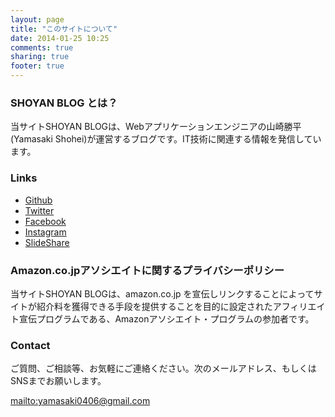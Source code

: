 ```yaml
---
layout: page
title: "このサイトについて"
date: 2014-01-25 10:25
comments: true
sharing: true
footer: true
---
```


### SHOYAN BLOG とは？

当サイトSHOYAN BLOGは、Webアプリケーションエンジニアの山崎勝平(Yamasaki Shohei)が運営するブログです。IT技術に関連する情報を発信しています。

### Links

* [Github](https://github.com/shoyan)
* [Twitter](https://twitter.com/sinn_shoyan)
* [Facebook](https://www.facebook.com/shohei.yamasaki0406)
* [Instagram](https://instagram.com/shoheiyamasaki/)
* [SlideShare](https://speakerdeck.com/shoyan)

### Amazon.co.jpアソシエイトに関するプライバシーポリシー

当サイトSHOYAN BLOGは、amazon.co.jp を宣伝しリンクすることによってサイトが紹介料を獲得できる手段を提供することを目的に設定されたアフィリエイト宣伝プログラムである、Amazonアソシエイト・プログラムの参加者です。

### Contact

ご質問、ご相談等、お気軽にご連絡ください。次のメールアドレス、もしくはSNSまでお願いします。

<mailto:yamasaki0406@gmail.com>
